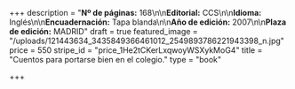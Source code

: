 +++
description = "**Nº de páginas:** 168\n\n**Editorial:** CCS\n\n**Idioma:** Inglés\n\n**Encuadernación:** Tapa blanda\n\n**Año de edición:** 2007\n\n**Plaza de edición:** MADRID"
draft = true
featured_image = "/uploads/121443634_3435849366461012_2549893786221943398_n.jpg"
price = 550
stripe_id = "price_1He2tCKerLxqwoyWSXykMoG4"
title = "Cuentos para portarse bien en el colegio."
type = "book"

+++

